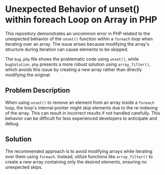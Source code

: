 # Unexpected Behavior of unset() within foreach Loop on Array in PHP

This repository demonstrates an uncommon error in PHP related to the unexpected behavior of the `unset()` function within a `foreach` loop when iterating over an array.  The issue arises because modifying the array's structure during iteration can cause elements to be skipped.

The `bug.php` file shows the problematic code using `unset()`, while `bugSolution.php` presents a more robust solution using `array_filter()`, which avoids this issue by creating a new array rather than directly modifying the original.

## Problem Description

When using `unset()` to remove an element from an array inside a `foreach` loop, the loop's internal pointer might skip elements due to the re-indexing of the array. This can result in incorrect results if not handled carefully. This behavior can be difficult for less experienced developers to anticipate and debug.

## Solution

The recommended approach is to avoid modifying arrays while iterating over them using `foreach`. Instead, utilize functions like `array_filter()` to create a new array containing only the desired elements, ensuring no unexpected skips.